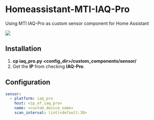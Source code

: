# Homeassistant-MTI-IAQ-Pro
Using MTI IAQ-Pro as custom sensor component for Home Assistant

<p><img src="https://github.com/dendengg/Homeassistant-MTI-IAQ-Pro/master/screenshot.png"></p>

## Installation
1. **cp iaq_pro.py <config_dir>/custom_components/sensor/**
2. Get the **IP** from checking **IAQ-Pro**.

## Configuration
```<your_config_file>.yaml
sensor:
  - platform: iaq_pro
    host: <ip_of_iaq_pro>
    name: <custom_device_name>
    scan_interval: (int)<default:30>
```
